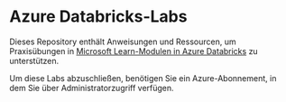 # Azure Databricks-Labs

Dieses Repository enthält Anweisungen und Ressourcen, um Praxisübungen in [Microsoft Learn-Modulen in Azure Databricks](https://docs.microsoft.com/training/paths/data-engineer-azure-databricks/) zu unterstützen.

Um diese Labs abzuschließen, benötigen Sie ein Azure-Abonnement, in dem Sie über Administratorzugriff verfügen.
